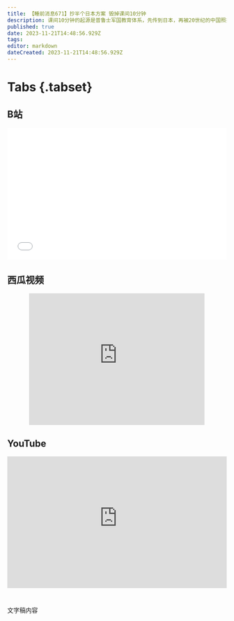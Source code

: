 ```yaml
---
title: 【睡前消息671】抄半个日本方案 毁掉课间10分钟
description: 课间10分钟的起源是普鲁士军国教育体系，先传到日本，再被20世纪的中国照抄过来——遗憾的是，抄到21世纪只剩下一半，所以小学生体育锻炼问题，在当前的中国无解。
published: true
date: 2023-11-21T14:48:56.929Z
tags: 
editor: markdown
dateCreated: 2023-11-21T14:48:56.929Z
---
```


# Tabs {.tabset}
## B站
<div style="position: relative; padding: 30% 45%;">
<iframe style="position: absolute; width: 100%; height: 100%; left: 0; top: 0;" src="//player.bilibili.com/player.html?&bvid=BV1Su411F7t6&page=1&as_wide=1&high_quality=1&danmaku=1&autoplay=0" scrolling="no" border="0" frameborder="no" framespacing="0" allowfullscreen="true"></iframe>
</div>

## 西瓜视频
<div style="position: relative; padding: 30% 45%;">
<iframe style="position: absolute; top: 50%; left: 50%; transform: translate(-50%, -50%); width: 80%; height: 100%;" frameborder="0" src="https://www.ixigua.com/iframe/西瓜视频ID?autoplay=0" referrerpolicy="unsafe-url" allowfullscreen></iframe>
</div>

## YouTube
<div style="position: relative; padding: 30% 45%;">
<iframe style="position: absolute; top: 0; left: 0; width: 100%; height: 100%;" src="https://www.youtube-nocookie.com/embed/YouTubeVID" title="YouTube video player" frameborder="0" allow="accelerometer; autoplay; clipboard-write; encrypted-media; gyroscope; picture-in-picture" allowfullscreen="true"></iframe>
</div>
  
# 

文字稿内容
